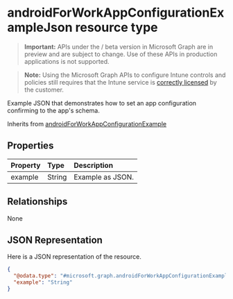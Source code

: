 ﻿# androidForWorkAppConfigurationExampleJson resource type

> **Important:** APIs under the / beta version in Microsoft Graph are in preview and are subject to change. Use of these APIs in production applications is not supported.

> **Note:** Using the Microsoft Graph APIs to configure Intune controls and policies still requires that the Intune service is [correctly licensed](https://go.microsoft.com/fwlink/?linkid=839381) by the customer.

Example JSON that demonstrates how to set an app configuration confirming to the app's schema.

Inherits from [androidForWorkAppConfigurationExample](../resources/intune_androidforwork_androidforworkappconfigurationexample.md)

## Properties
|Property|Type|Description|
|:---|:---|:---|
|example|String|Example as JSON.|

## Relationships
None
## JSON Representation
Here is a JSON representation of the resource.
<!-- {
  "blockType": "resource",
  "keyProperty": "id",
  "@odata.type": "microsoft.graph.androidForWorkAppConfigurationExampleJson"
}
-->
``` json
{
  "@odata.type": "#microsoft.graph.androidForWorkAppConfigurationExampleJson",
  "example": "String"
}
```



